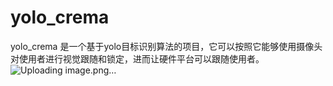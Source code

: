 # yolo_crema
yolo_crema 是一个基于yolo目标识别算法的项目，它可以按照它能够使用摄像头对使用者进行视觉跟随和锁定，进而让硬件平台可以跟随使用者。
![Uploading image.png…]()
